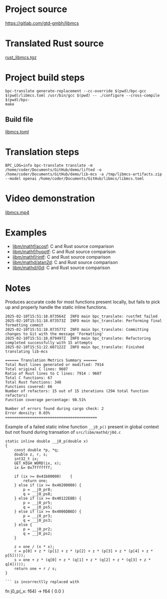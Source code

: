 # Project source

https://gitlab.com/gtd-gmbh/libmcs


# Translated Rust source

[rust_libmcs.tgz](rust_libmcs.tgz)

# Project build steps

```
bpc-translate generate-replacement --cc-override $(pwd)/bpc-gcc $(pwd)/libmcs.toml /usr/bin/gcc $(pwd) -- ./configure --cross-compile $(pwd)/bpc-
make
```

## Build file

[libmcs.toml](libmcs.toml)

# Translation steps

```
BPC_LOG=info bpc-translate translate -m /home/coder/Documents/GitHub/demo/lifted -o /home/coder/Documents/GitHub/demo/lib-mcs -a /tmp/libmcs-artifacts.zip --model openai /home/coder/Documents/GitHub/libmcs/libmcs.toml
```

# Video demonstration

[libmcs.mp4](libmcs.mp4)

# Examples 

- [libm/mathf/acosf](libm_mathf_acosf.png): C and Rust source comparison
- [libm/mathf/hypotf](libm_mathf_hypotf.png): C and Rust source comparison
- [libm/mathf/rintf](libm_mathf_rintf.png): C and Rust source comparison
- [libm/mathd/atan2d](libm_mathd_atan2d.png): C and Rust source comparison
- [libm/mathd/j0d](libm_mathd_j0d.png): C and Rust source comparison

# Notes

Produces accurate code for most functions present locally, but fails to pick up and properly handle the static inline functions. 

```
2025-02-10T15:51:18.073564Z  INFO main bpc_translate: rustfmt failed
2025-02-10T15:51:18.073573Z  INFO main bpc_translate: Performing final formatting commit
2025-02-10T15:51:18.073577Z  INFO main bpc_translate: Committing changes to Git with the message 'Formatting'
2025-02-10T15:51:18.079497Z  INFO main bpc_translate: Refactoring completed successfully with 15 attempts
2025-02-10T15:51:22.607122Z  INFO main bpc_translate: Finished translating lib-mcs

====== Translation Metrics Summary ======
Total Rust lines generated or modified: 7914
Total original C lines: 9607
Ratio of Rust lines to C lines: 7914 : 9607
Total C functions: 67
Total Rust functions: 348
Functions covered: 66
Number of refactors: 15 out of 15 iterations (294 total function refactors)
Function coverage percentage: 98.51%

Number of errors found during cargo check: 2
Error density: 0.03%
=========================================
```

Example of a failed static inline function `__j0_p()` present in global context but not found during transation of `src/libm/mathd/j0d.c`

```
static inline double __j0_p(double x)
{
    const double *p, *q;
    double z, r, s;
    int32_t ix;
    GET_HIGH_WORD(ix, x);
    ix &= 0x7fffffff;

    if (ix >= 0x41b00000)    {
        return one;
    } else if (ix >= 0x40200000) {
        p = __j0_pr8;
        q = __j0_ps8;
    } else if (ix >= 0x40122E8B) {
        p = __j0_pr5;
        q = __j0_ps5;
    } else if (ix >= 0x4006DB6D) {
        p = __j0_pr3;
        q = __j0_ps3;
    } else {
        p = __j0_pr2;
        q = __j0_ps2;
    }

    z = one / (x * x);
    r = p[0] + z * (p[1] + z * (p[2] + z * (p[3] + z * (p[4] + z * p[5]))));
    s = one + z * (q[0] + z * (q[1] + z * (q[2] + z * (q[3] + z * q[4]))));
    return one + r / s;
}

``` is incorrectlly replaced with

```
fn j0_p(_x: f64) -> f64 {
    0.0
}
```
